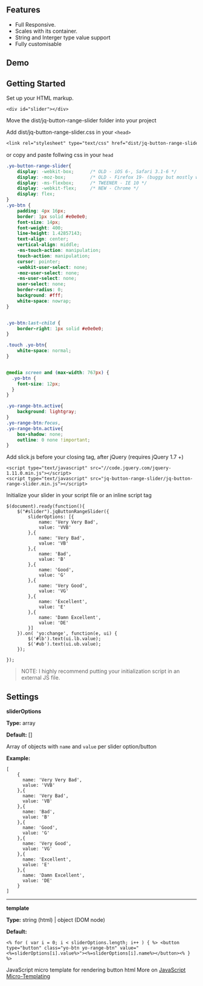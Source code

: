 ## Features
- Full Responsive. 
- Scales with its container.
- String and Interger type value support
- Fully customisable

## Demo

## Getting Started
Set up your HTML markup.
```ahtml
<div id="slider"></div>
```

Move the dist/jq-button-range-slider folder into your project

Add dist/jq-button-range-slider.css in your ```<head>```

```css
<link rel="stylesheet" type="text/css" href="dist/jq-button-range-slider.css"/>
```
or copy and paste follwing css in your ```head```

```css
.yo-button-range-slider{
	display: -webkit-box;      /* OLD - iOS 6-, Safari 3.1-6 */
	display: -moz-box;         /* OLD - Firefox 19- (buggy but mostly works) */
	display: -ms-flexbox;      /* TWEENER - IE 10 */
	display: -webkit-flex;     /* NEW - Chrome */
	display: flex;
}
.yo-btn {
	padding: 4px 16px;
	border: 1px solid #e0e0e0;
	font-size: 14px;
	font-weight: 400;
	line-height: 1.42857143;
	text-align: center;
	vertical-align: middle;
	-ms-touch-action: manipulation;
	touch-action: manipulation;
	cursor: pointer;
	-webkit-user-select: none;
	-moz-user-select: none;
	-ms-user-select: none;
	user-select: none;
	border-radius: 0;
	background: #fff;
	white-space: nowrap;
}


.yo-btn:last-child {
	border-right: 1px solid #e0e0e0;
}

.touch .yo-btn{
	white-space: normal;
}


@media screen and (max-width: 767px) {
  .yo-btn {
	font-size: 12px;
  }
}

.yo-range-btn.active{
	background: lightgray;
}
.yo-range-btn:focus,
.yo-range-btn.active{
	box-shadow: none;
	outline: 0 none !important;
}

```

Add slick.js before your closing <body> tag, after jQuery (requires jQuery 1.7 +)
```
<script type="text/javascript" src="//code.jquery.com/jquery-1.11.0.min.js"></script>
<script type="text/javascript" src="jq-button-range-slider/jq-button-range-slider.min.js"></script>
```

Initialize your slider in your script file or an inline script tag
```
$(document).ready(function(){
	$("#slider").jqButtonRangeSlider({
		sliderOptions: [{
			name: 'Very Very Bad',
			value: 'VVB'
		},{
			name: 'Very Bad',
			value: 'VB'
		},{
			name: 'Bad',
			value: 'B'
		},{
			name: 'Good',
			value: 'G'
		},{
			name: 'Very Good',
			value: 'VG'
		},{
			name: 'Excellent',
			value: 'E'
		},{
			name: 'Damn Excellent',
			value: 'DE'
		}]
	}).on( 'yo:change', function(e, ui) {
		$('#lb').text(ui.lb.value);
		$('#ub').text(ui.ub.value);
	});
	
});

```

> NOTE: I highly recommend putting your initialization script in an external JS file.

## Settings

**sliderOptions**

**Type:** array

**Default:** []

Array of objects with `name` and `value` per slider option/button

**Example:**
```
[
	{
	  name: 'Very Very Bad',
	  value: 'VVB'
	},{
	  name: 'Very Bad',
	  value: 'VB'
	},{
	  name: 'Bad',
	  value: 'B'
	},{
	  name: 'Good',
	  value: 'G'
	},{
	  name: 'Very Good',
	  value: 'VG'
	},{
	  name: 'Excellent',
	  value: 'E'
	},{
	  name: 'Damn Excellent',
	  value: 'DE'
	}
]

```
---
**template**

**Type:** string (html) | object (DOM node)

**Default:** 
```
<% for ( var i = 0; i < sliderOptions.length; i++ ) { %> <button type="button" class="yo-btn yo-range-btn" value="<%=sliderOptions[i].value%>"><%=sliderOptions[i].name%></button><% } %>
```

JavaScript micro template for rendering button html
More on [JavaScript Micro-Templating](http://ejohn.org/blog/javascript-micro-templating/)
